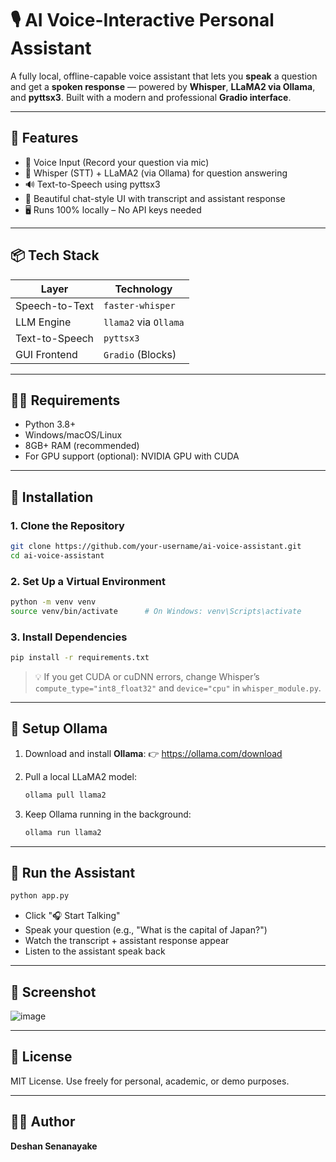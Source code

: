 # 🎙️ AI Voice-Interactive Personal Assistant

A fully local, offline-capable voice assistant that lets you **speak** a question and get a **spoken response** — powered by **Whisper**, **LLaMA2 via Ollama**, and **pyttsx3**. Built with a modern and professional **Gradio interface**.

---

## 🚀 Features

- 🎤 Voice Input (Record your question via mic)
- 🧠 Whisper (STT) + LLaMA2 (via Ollama) for question answering
- 🔊 Text-to-Speech using pyttsx3
- 💬 Beautiful chat-style UI with transcript and assistant response
- 🖥️ Runs 100% locally – No API keys needed

---

## 📦 Tech Stack

| Layer              | Technology        |
|-------------------|-------------------|
| Speech-to-Text     | `faster-whisper`  |
| LLM Engine         | `llama2` via `Ollama` |
| Text-to-Speech     | `pyttsx3`         |
| GUI Frontend       | `Gradio` (Blocks) |

---

## 🧑‍💻 Requirements

- Python 3.8+
- Windows/macOS/Linux
- 8GB+ RAM (recommended)
- For GPU support (optional): NVIDIA GPU with CUDA

---

## 📂 Installation

### 1. Clone the Repository

```bash
git clone https://github.com/your-username/ai-voice-assistant.git
cd ai-voice-assistant
```

### 2. Set Up a Virtual Environment

```bash
python -m venv venv
source venv/bin/activate      # On Windows: venv\Scripts\activate
```

### 3. Install Dependencies

```bash
pip install -r requirements.txt
```

> 💡 If you get CUDA or cuDNN errors, change Whisper’s `compute_type="int8_float32"` and `device="cpu"` in `whisper_module.py`.

---

## 🤖 Setup Ollama

1. Download and install **Ollama**:
   👉 https://ollama.com/download

2. Pull a local LLaMA2 model:
   ```bash
   ollama pull llama2
   ```

3. Keep Ollama running in the background:
   ```bash
   ollama run llama2
   ```

---

## 🧠 Run the Assistant

```bash
python app.py
```

- Click "🎧 Start Talking"
- Speak your question (e.g., "What is the capital of Japan?")
- Watch the transcript + assistant response appear
- Listen to the assistant speak back

---

## 📸 Screenshot

![image](https://github.com/user-attachments/assets/41ffa88b-c456-48c5-ac10-5ceca4efb9a3)

---

## 📝 License

MIT License. Use freely for personal, academic, or demo purposes.

---

## 👨‍🎓 Author

**Deshan Senanayake**  
